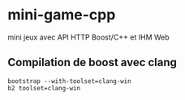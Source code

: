 # mini-game-cpp
mini jeux avec API HTTP Boost/C++ et IHM Web

## Compilation de boost avec clang

```
bootstrap --with-toolset=clang-win
b2 toolset=clang-win
```
